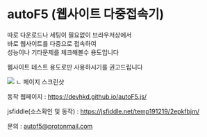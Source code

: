 # autoF5 (웹사이트 다중접속기)

따로 다운로드나 세팅이 필요없이 브라우저상에서    
바로 웹사이트를 다중으로 접속하여   
성능이나 기타문제를 체크해볼수 용도입니다  

웹사이트 테스트 용도로만 사용하시기를 권고드립니다  


![](https://devhkd.github.io/autoF5.js/temp/(19-12-22)01.png)
ㄴ 페이지 스크린샷


동작 웹페이지 : https://devhkd.github.io/autoF5.js/ 

jsfiddle(소스확인 및 동작) : https://jsfiddle.net/temp191219/2epkfbjm/

문의 : autof5@protonmail.com
